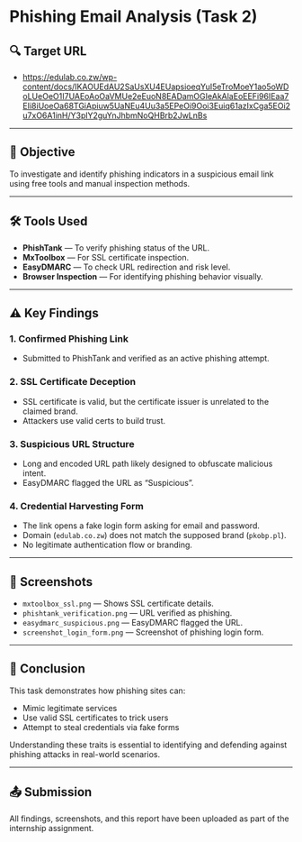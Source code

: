 # Phishing Email Analysis (Task 2)

## 🔍 Target URL
- https://edulab.co.zw/wp-content/docs/IKAOUEdAU2SaUsXU4EUapsioeqYuI5eTroMoeY1ao5oWDoLUeOeO1I7UAEoAoOaVMUe2eEuoN8EADamOGIeAkAlaEoEEFi96IEaa7EIi8iUoeOa68TGiApiuw5UaNEu4Uu3a5EPeOi9Ooi3Euiq61azIxCga5EOi2u7xO6A1inH/Y3plY2guYnJhbmNoQHBrb2JwLnBs



---

## 🧪 Objective
To investigate and identify phishing indicators in a suspicious email link using free tools and manual inspection methods.

---

## 🛠 Tools Used

- **PhishTank** — To verify phishing status of the URL.
- **MxToolbox** — For SSL certificate inspection.
- **EasyDMARC** — To check URL redirection and risk level.
- **Browser Inspection** — For identifying phishing behavior visually.

---

## ⚠️ Key Findings

### 1. **Confirmed Phishing Link**
- Submitted to PhishTank and verified as an active phishing attempt.

### 2. **SSL Certificate Deception**
- SSL certificate is valid, but the certificate issuer is unrelated to the claimed brand.
- Attackers use valid certs to build trust.

### 3. **Suspicious URL Structure**
- Long and encoded URL path likely designed to obfuscate malicious intent.
- EasyDMARC flagged the URL as “Suspicious”.

### 4. **Credential Harvesting Form**
- The link opens a fake login form asking for email and password.
- Domain (`edulab.co.zw`) does not match the supposed brand (`pkobp.pl`).
- No legitimate authentication flow or branding.

---

## 📎 Screenshots

- `mxtoolbox_ssl.png` — Shows SSL certificate details.
- `phishtank_verification.png` — URL verified as phishing.
- `easydmarc_suspicious.png` — EasyDMARC flagged the URL.
- `screenshot_login_form.png` — Screenshot of phishing login form.

---

## 📘 Conclusion

This task demonstrates how phishing sites can:
- Mimic legitimate services
- Use valid SSL certificates to trick users
- Attempt to steal credentials via fake forms

Understanding these traits is essential to identifying and defending against phishing attacks in real-world scenarios.

---

## 📤 Submission
All findings, screenshots, and this report have been uploaded as part of the internship assignment.
